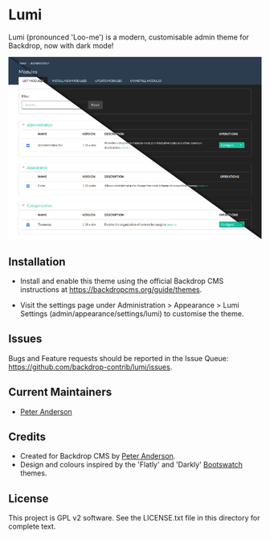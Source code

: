 Lumi
====

Lumi (pronounced 'Loo-me') is a modern, customisable admin theme for Backdrop, now with dark mode!

![Lumi screenshot, showing light and dark modes](screenshot.png)

Installation
------------

- Install and enable this theme using the official Backdrop CMS instructions at
  https://backdropcms.org/guide/themes.

- Visit the settings page under Administration > Appearance > Lumi Settings
  (admin/appearance/settings/lumi) to customise the theme.

Issues
------

Bugs and Feature requests should be reported in the Issue Queue:
https://github.com/backdrop-contrib/lumi/issues.

Current Maintainers
-------------------

- [Peter Anderson](https://github.com/BWPanda)

Credits
-------

- Created for Backdrop CMS by [Peter Anderson](https://github.com/BWPanda).
- Design and colours inspired by the 'Flatly' and 'Darkly'
  [Bootswatch](https://bootswatch.com/) themes.

License
-------

This project is GPL v2 software.
See the LICENSE.txt file in this directory for complete text.
